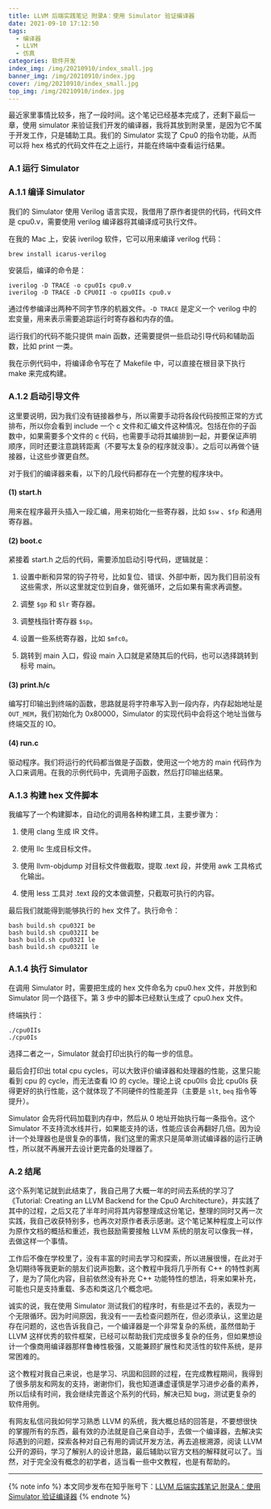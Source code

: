 ```yaml
---
title: LLVM 后端实践笔记 附录A：使用 Simulator 验证编译器
date: 2021-09-10 17:12:50
tags:
  - 编译器
  - LLVM
  - 仿真
categories: 软件开发
index_img: /img/20210910/index_small.jpg
banner_img: /img/20210910/index.jpg
cover: /img/20210910/index_small.jpg
top_img: /img/20210910/index.jpg
---
```

最近家里事情比较多，拖了一段时间。这个笔记已经基本完成了，还剩下最后一章，使用 simulator 来验证我们开发的编译器，我将其放到附录里，是因为它不属于开发工作，只是辅助工具。我们的 Simulator 实现了 Cpu0 的指令功能，从而可以将 hex 格式的代码文件在之上运行，并能在终端中查看运行结果。

### A.1 运行 Simulator

### A.1.1 编译 Simulator

我们的 Simulator 使用 Verilog 语言实现，我借用了原作者提供的代码，代码文件是 cpu0.v，需要使用 verilog 编译器将其编译成可执行文件。

在我的 Mac 上，安装 iverilog 软件，它可以用来编译 verilog 代码：

```bash
brew install icarus-verilog
```

安装后，编译的命令是：

```shell
iverilog -D TRACE -o cpu0Is cpu0.v
iverilog -D TRACE -D CPU0II -o cpu0IIs cpu0.v
```

通过传参编译出两种不同字节序的机器文件。`-D TRACE` 是定义一个 verilog 中的宏变量，用来表示需要追踪运行时寄存器和内存的值。

运行我们的代码不能只提供 main 函数，还需要提供一些启动引导代码和辅助函数，比如 print 一类。

我在示例代码中，将编译命令写在了 Makefile 中，可以直接在根目录下执行 make 来完成构建。

### A.1.2 启动引导文件

这里要说明，因为我们没有链接器参与，所以需要手动将各段代码按照正常的方式排布，所以你会看到 include 一个 c 文件和汇编文件这种情况。包括在你的子函数中，如果需要多个文件的 c 代码，也需要手动将其编排到一起，并要保证声明顺序，同时还要注意跳转距离（不要写太复杂的程序就没事）。之后可以再做个链接器，让这些步骤更自然。

对于我们的编译器来看，以下的几段代码都存在一个完整的程序块中。

#### (1) start.h

用来在程序最开头插入一段汇编，用来初始化一些寄存器，比如 `$sw` 、`$fp` 和通用寄存器。

#### (2) boot.c

紧接着 start.h 之后的代码，需要添加启动引导代码，逻辑就是：

1. 设置中断和异常的钩子符号，比如复位、错误、外部中断，因为我们目前没有这些需求，所以这里就定位到自身，做死循环，之后如果有需求再调整。

2. 调整 `$gp` 和 `$lr` 寄存器。

3. 调整栈指针寄存器 `$sp`。

4. 设置一些系统寄存器，比如 `$mfc0`。

5. 跳转到 main 入口，假设 main 入口就是紧随其后的代码，也可以选择跳转到标号 main。

#### (3) print.h/c

编写打印输出到终端的函数，思路就是将字符串写入到一段内存，内存起始地址是 `OUT_MEM`，我们初始化为 0x80000，Simulator 的实现代码中会将这个地址当做与终端交互的 IO。

#### (4) run.c

驱动程序。我们将运行的代码都当做是子函数，使用这一个地方的 main 代码作为入口来调用。在我的示例代码中，先调用子函数，然后打印输出结果。

### A.1.3 构建 hex 文件脚本

我编写了一个构建脚本，自动化的调用各种构建工具，主要步骤为：

1. 使用 clang 生成 IR 文件。

2. 使用 llc 生成目标文件。

3. 使用 llvm-objdump 对目标文件做截取，提取 .text 段，并使用 awk 工具格式化输出。

4. 使用 less 工具对 .text 段的文本做调整，只截取可执行的内容。

最后我们就能得到能够执行的 hex 文件了。执行命令：

```shell
bash build.sh cpu032I be
bash build.sh cpu032II be
bash build.sh cpu032I le
bash build.sh cpu032II le
```
### A.1.4 执行 Simulator

在调用 Simulator 时，需要把生成的 hex 文件命名为 cpu0.hex 文件，并放到和 Simulator 同一个路径下。第 3 步中的脚本已经默认生成了 cpu0.hex 文件。

终端执行：

```shell
./cpu0IIs
./cpu0Is
```

选择二者之一，Simulator 就会打印出执行的每一步的信息。

最后会打印出 total cpu cycles，可以大致评价编译器和处理器的性能，这里只能看到 cpu 的 cycle，而无法查看 IO 的 cycle。理论上说 cpu0IIs 会比 cpu0Is 获得更好的执行性能，这个就体现了不同硬件的性能差异（主要是 `slt`, `beq` 指令等提升）。

Simulator 会先将代码加载到内存中，然后从 0 地址开始执行每一条指令。这个 Simulator 不支持流水线并行，如果能支持的话，性能应该会再翻好几倍。因为设计一个处理器也是很复杂的事情，我们这里的需求只是简单测试编译器的运行正确性，所以就不再展开去设计更完备的处理器了。

### A.2 结尾

这个系列笔记就到此结束了，我自己用了大概一年的时间去系统的学习了《Tutorial: Creating an LLVM Backend for the Cpu0 Architecture》，并实践了其中的过程，之后又花了半年时间将其内容整理成这份笔记，整理的同时又再一次实践，我自己收获特别多，也再次对原作者表示感谢。这个笔记某种程度上可以作为原作文档的概括和重述，我也鼓励需要接触 LLVM 系统的朋友可以像我一样，去做这样一个事情。

工作后不像在学校里了，没有丰富的时间去学习和探索，所以进展很慢，在此对于急切期待等我更新的朋友们说声抱歉，这个教程中我将几乎所有 C++ 的特性剥离了，是为了简化内容，目前依然没有补充 C++ 功能特性的想法，将来如果补充，可能也只是支持重载、多态和类这几个概念吧。

诚实的说，我在使用 Simulator 测试我们的程序时，有些是过不去的，表现为一个无限循环。因为时间原因，我没有一一去检查问题所在，但必须承认，这里边是存在问题的，这也告诉我自己，一个编译器是一个非常复杂的系统，虽然借助于 LLVM 这样优秀的软件框架，已经可以帮助我们完成很多复杂的任务，但如果想设计一个像商用编译器那样鲁棒性极强，又能兼顾扩展性和灵活性的软件系统，是非常困难的。

这个教程对我自己来说，也是学习、巩固和回顾的过程，在完成教程期间，我得到了很多朋友和网友的支持，谢谢你们，我也知道谦虚谨慎是学习进步必备的素养，所以后续有时间，我会继续完善这个系列的代码，解决已知 bug，测试更复杂的软件用例。

有网友私信问我如何学习熟悉 LLVM 的系统，我大概总结的回答是，不要想很快的掌握所有的东西，最有效的办法就是自己亲自动手，去做一个编译器，去解决实际遇到的问题，探索各种对自己有用的调试开发方法，再去追根溯源，阅读 LLVM 公开的源码，学习了解别人的设计思路，最后辅助以官方文档的解释就可以了。当然，对于完全没有概念的初学者，适当看一些中文教程，也是有帮助的。

---
{% note info %}
本文同步发布在知乎账号下：[LLVM 后端实践笔记 附录A：使用 Simulator 验证编译器](https://zhuanlan.zhihu.com/p/409067375)
{% endnote %}